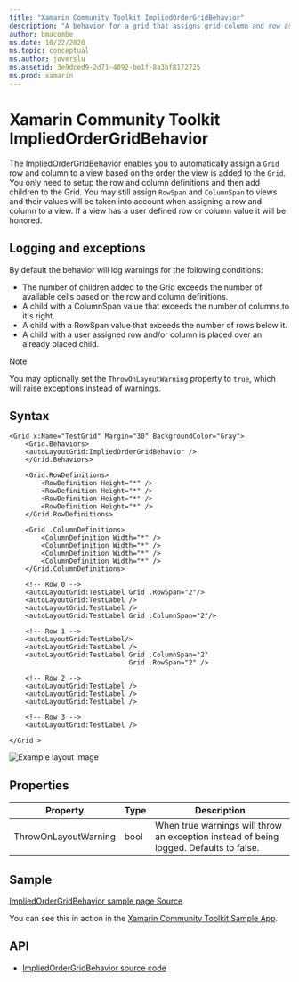 ```yaml
---
title: "Xamarin Community Toolkit ImpliedOrderGridBehavior"
description: "A behavior for a grid that assigns grid column and row assignments based on the order children are added to the grid."
author: bmacombe
ms.date: 10/22/2020
ms.topic: conceptual
ms.author: joverslu
ms.assetid: 3e9dced9-2d71-4092-be1f-8a3bf8172725
ms.prod: xamarin
---
```


# Xamarin Community Toolkit ImpliedOrderGridBehavior

The ImpliedOrderGridBehavior enables you to automatically assign a `Grid` row and column to a view based on the order the view is added to the `Grid`. You only need to setup the row and column definitions and then add children to the Grid. You may still assign `RowSpan` and `ColumnSpan` to views and their values will be taken into account when assigning a row and column to a view. If a view has a user defined row or column value it will be honored.

## Logging and exceptions

By default the behavior will log warnings for the following conditions:

- The number of children added to the Grid exceeds the number of available cells based on the row and column definitions.
- A child with a ColumnSpan value that exceeds the number of columns to it's right.
- A child with a RowSpan value that exceeds the number of rows below it.
- A child with a user assigned row and/or column is placed over an already placed child.

> [!NOTE]
> You may optionally set the `ThrowOnLayoutWarning` property to `true`, which will raise exceptions instead of warnings.

## Syntax

```xaml
<Grid x:Name="TestGrid" Margin="30" BackgroundColor="Gray">
    <Grid.Behaviors>
	<autoLayoutGrid:ImpliedOrderGridBehavior />
    </Grid.Behaviors>

    <Grid.RowDefinitions>
        <RowDefinition Height="*" />
        <RowDefinition Height="*" />
        <RowDefinition Height="*" />
        <RowDefinition Height="*" />
    </Grid.RowDefinitions>

    <Grid .ColumnDefinitions>
        <ColumnDefinition Width="*" />
        <ColumnDefinition Width="*" />
        <ColumnDefinition Width="*" />
        <ColumnDefinition Width="*" />
    </Grid.ColumnDefinitions>

    <!-- Row 0 -->
    <autoLayoutGrid:TestLabel Grid .RowSpan="2"/>
    <autoLayoutGrid:TestLabel />
    <autoLayoutGrid:TestLabel />
    <autoLayoutGrid:TestLabel Grid .ColumnSpan="2"/>

    <!-- Row 1 -->
    <autoLayoutGrid:TestLabel/>
    <autoLayoutGrid:TestLabel />
    <autoLayoutGrid:TestLabel Grid .ColumnSpan="2"
                              Grid .RowSpan="2" />

    <!-- Row 2 -->
    <autoLayoutGrid:TestLabel />
    <autoLayoutGrid:TestLabel />
    <autoLayoutGrid:TestLabel />

    <!-- Row 3 -->
    <autoLayoutGrid:TestLabel />

</Grid >
```

![Example layout image](impliedgridorderbehavior-images/ImpliedOrderGridBehavior.png)

## Properties

|Property  |Type  |Description  |
|---------|---------|---------|
|ThrowOnLayoutWarning|bool|When true warnings will throw an exception instead of being logged. Defaults to false.|

## Sample

[ImpliedOrderGridBehavior sample page Source](https://github.com/xamarin/XamarinCommunityToolkit/blob/main/XamarinCommunityToolkitSample/Pages/Behaviors/ImpliedOrderGridBehaviorPage.xaml)

You can see this in action in the [Xamarin Community Toolkit Sample App](https://github.com/xamarin/XamarinCommunityToolkit).

## API

* [ImpliedOrderGridBehavior source code](https://github.com/xamarin/XamarinCommunityToolkit/blob/main/XamarinCommunityToolkit/Behaviors/ImpliedOrderGridBehavior.shared.cs)
